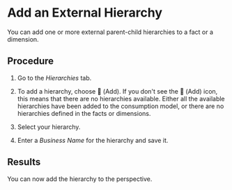 <!-- loiod06c2932805d4d28bc132d5427df4748 -->

<link rel="stylesheet" type="text/css" href="../css/sap-icons.css"/>

# Add an External Hierarchy

You can add one or more external parent-child hierarchies to a fact or a dimension.



## Procedure

1.  Go to the *Hierarchies* tab.

2.  To add a hierarchy, choose <span class="FPA-icons-V3"></span> \(Add\). If you don't see the <span class="FPA-icons-V3"></span> \(Add\) icon, this means that there are no hierarchies available. Either all the available hierarchies have been added to the consumption model, or there are no hierarchies defined in the facts or dimensions.

3.  Select your hierarchy.

4.  Enter a *Business Name* for the hierarchy and save it.




<a name="loiod06c2932805d4d28bc132d5427df4748__result_lpx_jzs_4sb"/>

## Results

You can now add the hierarchy to the perspective.

